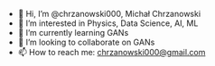 - 👋 Hi, I’m @chrzanowski000, Michał Chrzanowski
- 👀 I’m interested in Physics, Data Science, AI, ML
- 🌱 I’m currently learning GANs
- 💞️ I’m looking to collaborate on GANs
- 📫 How to reach me: chrzanowski000@gmail.com

<!---
chrzanowski000/chrzanowski000 is a ✨ special ✨ repository because its `README.md` (this file) appears on your GitHub profile.
You can click the Preview link to take a look at your changes.
--->
